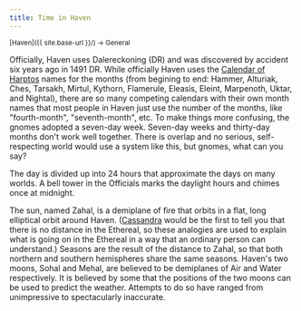 ```yaml
---
title: Time in Haven
---
```


<span style="font-size:smaller;">
  [Haven]({{ site.base-url }}/) -> General
</span>

Officially, Haven uses Dalereckoning (DR) and was discovered by accident six years ago in 1491 DR.  While officially Haven uses the [Calendar of Harptos](https://forgottenrealms.fandom.com/wiki/Calendar_of_Harptos) names for the months (from begining to end: Hammer, Alturiak, Ches, Tarsakh, Mirtul, Kythorn, Flamerule, Eleasis, Eleint, Marpenoth, Uktar, and Nightal), there are so many competing calendars with their own month names that most people in Haven just use the number of the months, like "fourth-month", "seventh-month", etc.  To make things more confusing, the gnomes adopted a seven-day week.  Seven-day weeks and thirty-day months don't work well together.  There is overlap and no serious, self-respecting world would use a system like this, but gnomes, what can you say?

The day is divided up into 24 hours that approximate the days on many worlds.  A bell tower in the Officials marks the daylight hours and chimes once at midnight.

The sun, named Zahal, is a demiplane of fire that orbits in a flat, long elliptical orbit around Haven.  ([Cassandra](../locations/scholars/cassandras_magic) would be the first to tell you that there is no distance in the Ethereal, so these analogies are used to explain what is going on in the Ethereal in a way that an ordinary person can understand.)  Seasons are the result of the distance to Zahal, so that both northern and southern hemispheres share the same seasons.  Haven's two moons, Sohal and Mehal, are believed to be demiplanes of Air and Water respectively.  It is believed by some that the positions of the two moons can be used to predict the weather.  Attempts to do so have ranged from unimpressive to spectacularly inaccurate.
